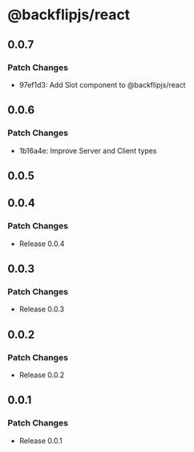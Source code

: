 # @backflipjs/react

## 0.0.7

### Patch Changes

- 97ef1d3: Add Slot component to @backflipjs/react

## 0.0.6

### Patch Changes

- 1b16a4e: Improve Server and Client types

## 0.0.5

## 0.0.4

### Patch Changes

- Release 0.0.4

## 0.0.3

### Patch Changes

- Release 0.0.3

## 0.0.2

### Patch Changes

- Release 0.0.2

## 0.0.1

### Patch Changes

- Release 0.0.1
